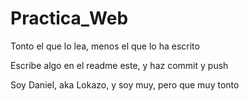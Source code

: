 # Practica_Web  

Tonto el que lo lea, menos el que lo ha escrito

Escribe algo en el readme este, y haz commit y push

Soy Daniel, aka Lokazo, y soy muy, pero que muy tonto